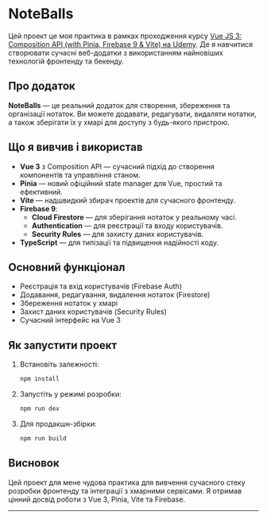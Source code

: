 # NoteBalls

Цей проект це моя практика в рамках проходження курсу  [Vue JS 3: Composition API (with Pinia, Firebase 9 & Vite) на Udemy](https://www.udemy.com/course/vue-js-3-composition-api/?couponCode=MT250923G1). Де я навчитися створювати сучасні веб-додатки з використанням найновіших технологій фронтенду та бекенду.

## Про додаток

**NoteBalls** — це реальний додаток для створення, збереження та організації нотаток. Ви можете додавати, редагувати, видаляти нотатки, а також зберігати їх у хмарі для доступу з будь-якого пристрою.

## Що я вивчив і використав

- **Vue 3** з Composition API — сучасний підхід до створення компонентів та управління станом.
- **Pinia** — новий офіційний state manager для Vue, простий та ефективний.
- **Vite** — надшвидкий збирач проектів для сучасного фронтенду.
- **Firebase 9**:
  - **Cloud Firestore** — для зберігання нотаток у реальному часі.
  - **Authentication** — для реєстрації та входу користувачів.
  - **Security Rules** — для захисту даних користувачів.
- **TypeScript** — для типізації та підвищення надійності коду.

## Основний функціонал

- Реєстрація та вхід користувачів (Firebase Auth)
- Додавання, редагування, видалення нотаток (Firestore)
- Збереження нотаток у хмарі
- Захист даних користувачів (Security Rules)
- Сучасний інтерфейс на Vue 3

## Як запустити проект

1. Встановіть залежності:
    ```sh
    npm install
    ```
2. Запустіть у режимі розробки:
    ```sh
    npm run dev
    ```
3. Для продакшн-збірки:
    ```sh
    npm run build
    ```

## Висновок

Цей проект для мене чудова практика для вивчення сучасного стеку розробки фронтенду та інтеграції з хмарними сервісами. Я отримав цінний досвід роботи з Vue 3, Pinia, Vite та Firebase.

---